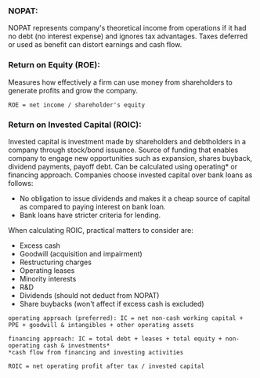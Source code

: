 ### NOPAT:
NOPAT represents company's theoretical income from operations if it had no debt (no interest expense) and ignores tax advantages. Taxes deferred or used as benefit can distort earnings and cash flow.

### Return on Equity (ROE):
Measures how effectively a firm can use money from shareholders to generate profits and grow the company.

```
ROE = net income / shareholder's equity
```

### Return on Invested Capital (ROIC):
Invested capital is investment made by shareholders and debtholders in a company through stock/bond issuance. Source of funding that enables company to engage new opportunities such as expansion, shares buyback, dividend payments, payoff debt. Can be calculated using operating* or financing approach. Companies choose invested capital over bank loans as follows:
- No obligation to issue dividends and makes it a cheap source of capital as compared to paying interest on bank loan.
- Bank loans have stricter criteria for lending.

When calculating ROIC, practical matters to consider are:
- Excess cash
- Goodwill (acquisition and impairment)
- Restructuring charges
- Operating leases
- Minority interests
- R&D
- Dividends (should not deduct from NOPAT)
- Share buybacks (won't affect if excess cash is excluded)

```
operating approach (preferred): IC = net non-cash working capital + PPE + goodwill & intangibles + other operating assets 

financing approach: IC = total debt + leases + total equity + non-operating cash & investments*
*cash flow from financing and investing activities

ROIC = net operating profit after tax / invested capital
```
